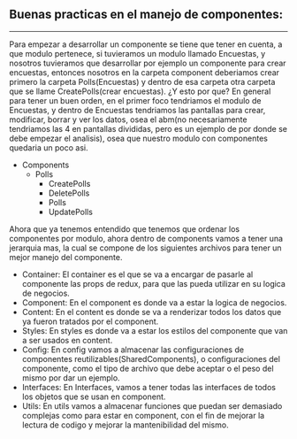 ## Buenas practicas en el manejo de componentes:
------------------------------------------------
Para empezar a desarrollar un componente se tiene que tener en cuenta, a que modulo pertenece, si tuvieramos un modulo llamado Encuestas, y nosotros tuvieramos que desarrollar por ejemplo un componente para crear encuestas, entonces nosotros en la carpeta component deberiamos crear primero la carpeta Polls(Encuestas) y dentro de esa carpeta otra carpeta que se llame CreatePolls(crear encuestas). ¿Y esto por que? En general para tener un buen orden, en el primer foco tendriamos el modulo de Encuestas, y dentro de Encuestas tendriamos las pantallas para crear, modificar, borrar y ver los datos, osea el abm(no necesariamente tendriamos las 4 en pantallas divididas, pero es un ejemplo de por donde se debe empezar el analisis), osea que nuestro modulo con componentes quedaria un poco asi.

* Components
  * Polls
    * CreatePolls
    * DeletePolls
    * Polls
    * UpdatePolls

Ahora que ya tenemos entendido que tenemos que ordenar los componentes por modulo, ahora dentro de components vamos a tener una jerarquia mas, la cual se compone de los siguientes archivos para tener un mejor manejo del componente.

* Container: El container es el que se va a encargar de pasarle al componente las props de redux, para que las pueda utilizar en su logica de negocios.
* Component: En el component es donde va a estar la logica de negocios.
* Content: En el content es donde se va a renderizar todos los datos que ya fueron tratados por el component.
* Styles: En styles es donde va a estar los estilos del componente que van a ser usados en content.
* Config: En config vamos a almacenar las configuraciones de componentes reutilizables(SharedComponents), o configuraciones del componente, como el tipo de archivo que debe aceptar o el peso del mismo por dar un ejemplo.
* Interfaces: En Interfaces, vamos a tener todas las interfaces de todos los objetos que se usan en component.
* Utils: En utils vamos a almacenar funciones que puedan ser demasiado complejas como para estar en component, con el fin de mejorar la lectura de codigo y mejorar la mantenibilidad del mismo.